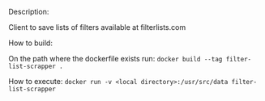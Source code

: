 Description:

Client to save lists of filters available at filterlists.com

How to build:

On the path where the dockerfile exists run:
`docker build --tag filter-list-scrapper .`

How to execute:
`docker run -v <local directory>:/usr/src/data filter-list-scrapper`
